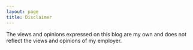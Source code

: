 ```yaml
---
layout: page
title: Disclaimer
---
```


The views and opinions expressed on this blog are my own and does not reflect the views and opinions of my employer.